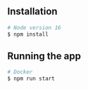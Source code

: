 ## Installation

```bash
# Node version 16
$ npm install
```

## Running the app

```bash
# Docker
$ npm run start
```
